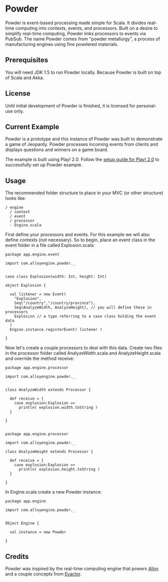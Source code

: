 Powder
======

Powder is event-based processing made simple for Scala. It divides real-time computing into contexts, events, and processors. Built on a desire to simplify real-time computing, Powder links processors to events via PubSub. The name Powder comes from "powder metallurgy", a process of manufacturing engines using fine powdered materials.

## Prerequisites
You will need JDK 1.5 to run Powder locally. Because Powder is built on top of Scala and Akka.

## License
Until initial development of Powder is finished, it is licensed for personal-use only.

## Current Example
Powder is a prototype and this instance of Powder was built to demonstrate a game of Jeopardy. Powder processes incoming events from clients and displays questions and winners on a game board.

The example is built using Play! 2.0. Follow the [setup guide for Play! 2.0](http://www.playframework.org/documentation/2.0.4/Installing) to successfully set up Powder example.

## Usage
The recommended folder structure to place in your MVC (or other structure) looks like:

    / engine
      / context
      / event
      / processor
      - Engine.scala
      
First define your processors and events. For this example we will also define contexts (not necessary). So to begin, place an event class in the event folder in a file called Explosion.scala:

    package app.engine.event
    
    import com.alloyengine.powder._
    
    
    case class Explosion(width: Int, height: Int)
    
    object Explosion {
    
      val listener = new Event(
        "Explosion",
        Seq("/country","/country/province"),
        Seq(AnalyzeWidth, AnalyzeHeight), // you will define these in processors
        Explosion // a type referring to a case class holding the event data
      )
      Engine.instance.registerEvent( listener )
      
    }
    
Now let's create a couple processors to deal with this data. Create two files in the processor folder called AnalyzeWidth.scala and AnalyzeHeight.scala and override the method receive:

    package app.engine.processor
    
    import com.alloyengine.powder._
    
    
    class AnalyzeWidth extends Processor { 
    
      def receive = {
        case explosion:Explosion =>
          println( explosion.width.toString )
      }
    
    }


    package app.engine.processor
    
    import com.alloyengine.powder._
    
    class AnalyzeHeight extends Processor { 
    
      def receive = {
        case explosion:Explosion =>
          println( explosion.height.toString )
      }
    
    }
    
    
In Engine.scala create a new Powder instance:

    package app.engine
    
    import com.alloyengine.powder._
    
    
    Object Engine {
      
      val instance = new Powder
      
    }


## Credits
Powder was inspired by the real-time computing engine that powers [Alloy](http://alloyengine.com) and a couple concepts from [Evactor](https://github.com/aorwall/evactor).

